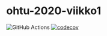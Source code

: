 # ohtu-2020-viikko1

![GitHub Actions](https://github.com/gitblast/ohtu-2020-viikko1/workflows/Java%20CI%20with%20Gradle/badge.svg)
[![codecov](https://codecov.io/gh/gitblast/ohtu-2020-viikko1/branch/main/graph/badge.svg?token=LVYEWJG2EJ)](undefined)
